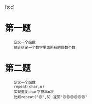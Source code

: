 [toc]
# 第一题
```
    定义一个函数
    统计给定一个数字里面所有的偶数个数

```
# 第二题
```
    定义一个函数
    repeat(char,n) 
    实现重复char字符串n次
    比如repeat("😊",6) 返回"😊😊😊😊😊😊"
```